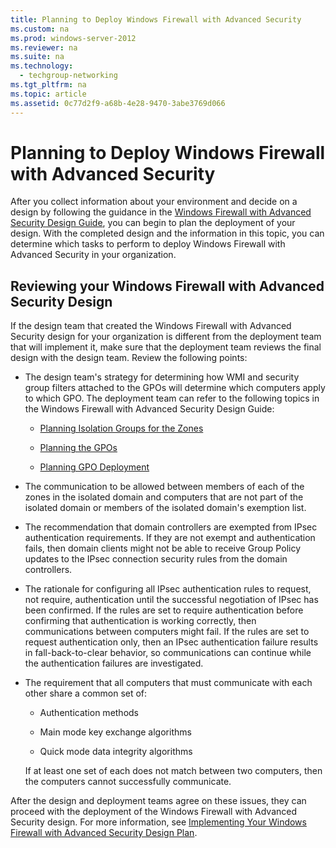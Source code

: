 ```yaml
---
title: Planning to Deploy Windows Firewall with Advanced Security
ms.custom: na
ms.prod: windows-server-2012
ms.reviewer: na
ms.suite: na
ms.technology: 
  - techgroup-networking
ms.tgt_pltfrm: na
ms.topic: article
ms.assetid: 0c77d2f9-a68b-4e28-9470-3abe3769d066
---
```

# Planning to Deploy Windows Firewall with Advanced Security
After you collect information about your environment and decide on a design by following the guidance in the [Windows Firewall with Advanced Security Design Guide](../../plan/Windows-Firewall-with-Advanced-Security-Design-Guide.md), you can begin to plan the deployment of your design. With the completed design and the information in this topic, you can determine which tasks to perform to deploy Windows Firewall with Advanced Security in your organization.

## Reviewing your Windows Firewall with Advanced Security Design
If the design team that created the Windows Firewall with Advanced Security design for your organization is different from the deployment team that will implement it, make sure that the deployment team reviews the final design with the design team. Review the following points:

-   The design team's strategy for determining how WMI and security group filters attached to the GPOs will determine which computers apply to which GPO. The deployment team can refer to the following topics in the Windows Firewall with Advanced Security Design Guide:

    -   [Planning Isolation Groups for the Zones](Planning-Isolation-Groups-for-the-Zones.md)

    -   [Planning the GPOs](../../plan/windows-firewall-design-guide/planning-your-design/Planning-the-GPOs.md)

    -   [Planning GPO Deployment](../../plan/windows-firewall-design-guide/planning-your-design/Planning-GPO-Deployment.md)

-   The communication to be allowed between members of each of the zones in the isolated domain and computers that are not part of the isolated domain or members of the isolated domain's exemption list.

-   The recommendation that domain controllers are exempted from IPsec authentication requirements. If they are not exempt and authentication fails, then domain clients might not be able to receive Group Policy updates to the IPsec connection security rules from the domain controllers.

-   The rationale for configuring all IPsec authentication rules to request, not require, authentication until the successful negotiation of IPsec has been confirmed. If the rules are set to require authentication before confirming that authentication is working correctly, then communications between computers might fail. If the rules are set to request authentication only, then an IPsec authentication failure results in fall-back-to-clear behavior, so communications can continue while the authentication failures are investigated.

-   The requirement that all computers that must communicate with each other share a common set of:

    -   Authentication methods

    -   Main mode key exchange algorithms

    -   Quick mode data integrity algorithms

    If at least one set of each does not match between two computers, then the computers cannot successfully communicate.

After the design and deployment teams agree on these issues, they can proceed with the deployment of the Windows Firewall with Advanced Security design. For more information, see [Implementing Your Windows Firewall with Advanced Security Design Plan](Implementing-Your-Windows-Firewall-with-Advanced-Security-Design-Plan.md).


